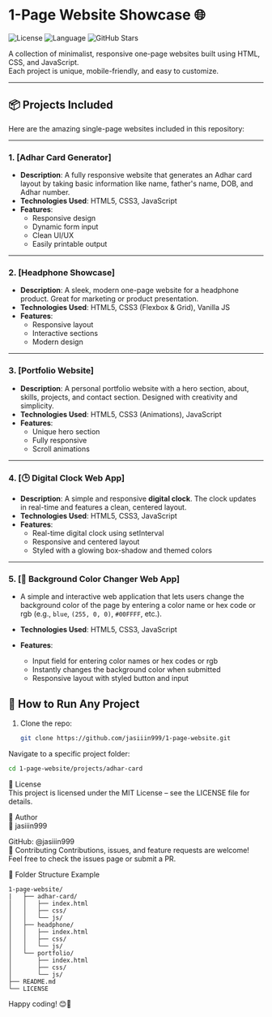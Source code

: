 # 1-Page Website Showcase 🌐

![License](https://img.shields.io/badge/license-MIT-blue )
![Language](https://img.shields.io/badge/language-HTML5%20%7C%20CSS3%20%7C%20JavaScript-orange )
![GitHub Stars](https://img.shields.io/github/stars/jasiiin999/1-page-website?style=social )

A collection of minimalist, responsive one-page websites built using HTML, CSS, and JavaScript.  
Each project is unique, mobile-friendly, and easy to customize.

---

## 📦 Projects Included

Here are the amazing single-page websites included in this repository:

---

### 1. [Adhar Card Generator]
- **Description**: A fully responsive website that generates an Adhar card layout by taking basic information like name, father's name, DOB, and Adhar number.
- **Technologies Used**: HTML5, CSS3, JavaScript
- **Features**:
  - Responsive design
  - Dynamic form input
  - Clean UI/UX
  - Easily printable output

---

### 2. [Headphone Showcase]
- **Description**: A sleek, modern one-page website for a headphone product. Great for marketing or product presentation.
- **Technologies Used**: HTML5, CSS3 (Flexbox & Grid), Vanilla JS
- **Features**:
  - Responsive layout
  - Interactive sections
  - Modern design

---

### 3. [Portfolio Website]
- **Description**: A personal portfolio website with a hero section, about, skills, projects, and contact section. Designed with creativity and simplicity.
- **Technologies Used**: HTML5, CSS3 (Animations), JavaScript
- **Features**:
  - Unique hero section
  - Fully responsive
  - Scroll animations
 
---

### 4. [🕒 Digital Clock Web App]
- **Description**: A simple and responsive **digital clock**. The clock updates in real-time and features a clean, centered layout.
- **Technologies Used**: HTML5, CSS3, JavaScript
- **Features**:
  - Real-time digital clock using setInterval
  - Responsive and centered layout
  - Styled with a glowing box-shadow and themed colors

---

### 5. [🎨 Background Color Changer Web App]
- A simple and interactive web application that lets users change the background color of the page by entering a color name or hex code or rgb (e.g., `blue`, `(255, 0, 0)`, `#00FFFF`, etc.).

- **Technologies Used**: HTML5, CSS3, JavaScript
- **Features**:
  - Input field for entering color names or hex codes or rgb 
  - Instantly changes the background color when submitted
  - Responsive layout with styled button and input
## 🚀 How to Run Any Project

1. Clone the repo:
   ```bash
   git clone https://github.com/jasiiin999/1-page-website.git
   
  Navigate to a specific project folder: 
  
  ```bash
  cd 1-page-website/projects/adhar-card
  ```

📄 License <br>
This project is licensed under the MIT License – see the LICENSE file for details.

👤 Author<br>
👤 jasiiin999

GitHub: @jasiiin999 <br>
🤝 Contributing
Contributions, issues, and feature requests are welcome!
Feel free to check the issues page or submit a PR.

📁 Folder Structure Example
```
1-page-website/
|   ├── adhar-card/
│   │   ├── index.html
│   │   ├── css/
│   │   └── js/
│   ├── headphone/
│   │   ├── index.html
│   │   ├── css/
│   │   └── js/
│   └── portfolio/
│       ├── index.html
│       ├── css/
│       └── js/
├── README.md
└── LICENSE
```
Happy coding! 😊🚀
